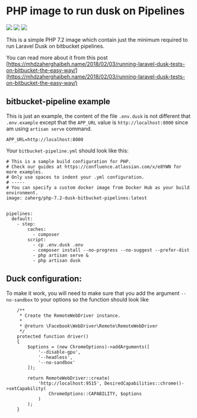 # PHP image to run dusk on Pipelines

[![](https://images.microbadger.com/badges/image/zaherg/php-7.2-dusk-bitbucket-pipelines.svg)](https://microbadger.com/images/zaherg/php-7.2-dusk-bitbucket-pipelines "Get your own image badge on microbadger.com") [![](https://images.microbadger.com/badges/version/zaherg/php-7.2-dusk-bitbucket-pipelines.svg)](https://microbadger.com/images/zaherg/php-7.2-dusk-bitbucket-pipelines "Get your own version badge on microbadger.com") [![](https://images.microbadger.com/badges/commit/zaherg/php-7.2-dusk-bitbucket-pipelines.svg)](https://microbadger.com/images/zaherg/php-7.2-dusk-bitbucket-pipelines "Get your own commit badge on microbadger.com")

This is a simple PHP 7.2 image which contain just the minimum required to run Laravel Dusk on bitbucket pipelines.

You can read more about it from this post [https://mhdzaherghaibeh.name/2018/02/03/running-laravel-dusk-tests-on-bitbucket-the-easy-way/](https://mhdzaherghaibeh.name/2018/02/03/running-laravel-dusk-tests-on-bitbucket-the-easy-way/)

## bitbucket-pipeline example

This is just an example, the content of the file `.env.dusk` is not different that `.env.example` except that
the `APP_URL` value is `http://localhost:8000` since am using `artisan serve` command.

```
APP_URL=http://localhost:8000
```

Your `bitbucket-pipeline.yml` should look like this:


```
# This is a sample build configuration for PHP.
# Check our guides at https://confluence.atlassian.com/x/e8YWN for more examples.
# Only use spaces to indent your .yml configuration.
# -----
# You can specify a custom docker image from Docker Hub as your build environment.
image: zaherg/php-7.2-dusk-bitbucket-pipelines:latest


pipelines:
  default:
    - step:
        caches:
          - composer
        script:
          - cp .env.dusk .env
          - composer install --no-progress --no-suggest --prefer-dist
          - php artisan serve &
          - php artisan dusk
```

## Duck configuration:

To make it work, you will need to make sure that you add the argument `--no-sandbox` to your options so the function
should look like

```
    /**
     * Create the RemoteWebDriver instance.
     *
     * @return \Facebook\WebDriver\Remote\RemoteWebDriver
     */
    protected function driver()
    {
        $options = (new ChromeOptions)->addArguments([
            '--disable-gpu',
            '--headless',
            '--no-sandbox'
        ]);

        return RemoteWebDriver::create(
            'http://localhost:9515', DesiredCapabilities::chrome()->setCapability(
                ChromeOptions::CAPABILITY, $options
            )
        );
    }
```